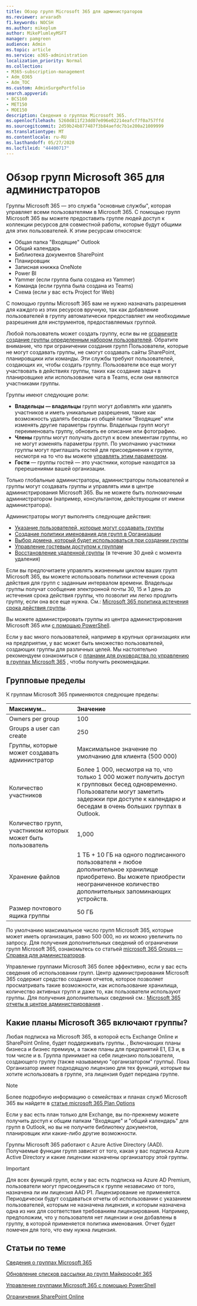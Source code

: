 ```yaml
---
title: Обзор групп Microsoft 365 для администраторов
ms.reviewer: arvaradh
f1.keywords: NOCSH
ms.author: mikeplum
author: MikePlumleyMSFT
manager: pamgreen
audience: Admin
ms.topic: article
ms.service: o365-administration
localization_priority: Normal
ms.collection:
- M365-subscription-management
- Adm_O365
- Adm_TOC
ms.custom: AdminSurgePortfolio
search.appverid:
- BCS160
- MET150
- MOE150
description: Сведения о группах Microsoft 365.
ms.openlocfilehash: 5260d811f23dd07e096e02214eafcf7f0a757ffd
ms.sourcegitcommit: 2d59b24b877487f3b84aefdc7b1e200a21009999
ms.translationtype: MT
ms.contentlocale: ru-RU
ms.lasthandoff: 05/27/2020
ms.locfileid: "44400717"
---
```

# <a name="overview-of-microsoft-365-groups-for-administrators"></a>Обзор групп Microsoft 365 для администраторов

Группы Microsoft 365 — это служба "основные службы", которая управляет всеми пользователями в Microsoft 365. С помощью групп Microsoft 365 вы можете предоставить группе людей доступ к коллекции ресурсов для совместной работы, которые будут общими для этих пользователей. К этим ресурсам относятся:

- Общая папка "Входящие" Outlook
- Общий календарь
- Библиотека документов SharePoint
- Планировщик
- Записная книжка OneNote
- Power BI
- Yammer (если группа была создана из Yammer)
- Команда (если группа была создана из Teams)
- Схема (если у вас есть Project for Web)

С помощью группы Microsoft 365 вам не нужно назначать разрешения для каждого из этих ресурсов вручную, так как добавление пользователей в группу автоматически предоставляет им необходимые разрешения для инструментов, предоставляемых группой.

Любой пользователь может создать группу, если вы не [ограничите создание группы определенным набором пользователей](manage-creation-of-groups.md). Обратите внимание, что при ограничении создания групп Пользователи, которые не могут создавать группы, не смогут создавать сайты SharePoint, планировщики или команды. Эти службы требуют пользователей, создающих их, чтобы создать группу. Пользователи все еще могут участвовать в действиях группы, таких как создание задач в планировщике или использование чата в Teams, если они являются участниками группы.

Группы имеют следующие роли:

- **Владельцы — владельцы** групп могут добавлять или удалять участников и иметь уникальные разрешения, такие как возможность удалять беседы из общей папки "Входящие" или изменять другие параметры группы. Владельцы групп могут переименовать группу, обновить ее описание или фотографию.
- **Члены** группы могут получать доступ к всем элементам группы, но не могут изменять параметры групп. По умолчанию участники группы могут приглашать гостей для присоединения к группе, несмотря на то что вы можете [управлять этим параметром](manage-guest-access-in-groups.md).
- **Гости** — группы гостей — это участники, которые находятся за пререшениями вашей организации.

Только глобальные администраторы, администраторы пользователей и группы могут создавать группы и управлять ими в центре администрирования Microsoft 365. Вы не можете быть полномочным администратором (например, консультантом, действующим от имени администратора).

Администраторы могут выполнять следующие действия:

- [Указание пользователей, которые могут создавать группы](manage-creation-of-groups.md)
- [Создание политики именования для групп в Организации](groups-naming-policy.md)
- [Выбор домена, который будет использоваться при создании группы](choose-domain-to-create-groups.md)
- [Управление гостевым доступом к группам](manage-guest-access-in-groups.md)
- [Восстановление удаленной группы](restore-deleted-group.md) (в течение 30 дней с момента удаления)

Если вы предпочитаете управлять жизненным циклом ваших групп Microsoft 365, вы можете использовать политики истечения срока действия для групп с заданным интервалом времени. Владельцы группы получат сообщение электронной почты 30, 15 и 1 день до истечения срока действия группы, что позволит им легко продлить группу, если она все еще нужна. См.: [Microsoft 365 политика истечения срока действия группы](office-365-groups-expiration-policy.md).

Вы можете администрировать группы из центра администрирования Microsoft 365 или [с помощью PowerShell](https://docs.microsoft.com/office365/enterprise/powershell/manage-office-365-groups-with-powershell).

Если у вас много пользователей, например в крупных организациях или на предприятии, у вас может быть множество пользователей, создающих группы для различных целей. Мы настоятельно рекомендуем ознакомиться с [планами для руководства по управлению в группах Microsoft 365](plan-for-groups-governance.md) , чтобы получить рекомендации.

## <a name="group-limits"></a>Групповые пределы

К группам Microsoft 365 применяются следующие пределы:

|Максимум...|Значение|
|:---------|:----|
|Owners per group|100|
|Groups a user can create|250|
|Группы, которые может создавать администратор|Максимальное значение по умолчанию для клиента (500 000)|
|Количество участников|Более 1 000, несмотря на то, что только 1 000 может получить доступ к групповых бесед одновременно. <br>Пользователи могут заметить задержки при доступе к календарю и беседам в очень больших группах в Outlook.|
|Количество групп, участником которых может быть пользователь|1,000|
|Хранение файлов|1 ТБ + 10 ГБ на одного подписанного пользователя + любое дополнительное хранилище приобретено. Вы можете приобрести неограниченное количество дополнительных запоминающих устройств.|
|Размер почтового ящика группы|50 ГБ|

По умолчанию максимальное число групп Microsoft 365, которые может иметь организация, равно 500 000, но их можно увеличить по запросу. Для получения дополнительных сведений об ограничении групп Microsoft 365, ознакомьтесь со статьей [microsoft 365 Groups — Справка для администраторов](https://support.office.com/article/learn-about-office-365-groups-b565caa1-5c40-40ef-9915-60fdb2d97fa2).

Управление группами Microsoft 365 более эффективно, если у вас есть сведения об использовании групп. Центр администрирования Microsoft 365 содержит средство создания отчетов, которое позволяет просматривать такие возможности, как использование хранилища, количество активных групп и даже то, как пользователи используют группы. Для получения дополнительных сведений см.: [Microsoft 365 отчеты в центре администрирования](../activity-reports/office-365-groups.md) .

## <a name="which-microsoft-365-plans-include-groups"></a>Какие планы Microsoft 365 включают группы?

Любая подписка на Microsoft 365, в которой есть Exchange Online и SharePoint Online, будет поддерживать группы. , Включающих планы бизнеса и бизнес премиум, а также планы для предприятий E1, E3 и, в том числе и в. Группа принимает на себя лицензию пользователя, создающего группу (также называемую "организатором" группы). Пока Организатор имеет подходящую лицензию для тех функций, которые вы хотите использовать в группе, эта лицензия будет передана группе.

> [!NOTE]
> Более подробную информацию о семействах и планах служб Microsoft 365 вы найдете в [статье microsoft 365 Plan Options](https://docs.microsoft.com/office365/servicedescriptions/office-365-platform-service-description/office-365-plan-options)

Если у вас есть план только для Exchange, вы по-прежнему можете получить доступ к общим папкам "Входящие" и "общий календарь" для групп в Outlook, но вы не получите библиотеку документов, планировщик или какие-либо другие возможности.

Группы Microsoft 365 работают с Azure Active Directory (AAD). Получаемые функции групп зависят от того, какая у вас подписка Azure Active Directory и какие лицензии назначены организатору этой группы.

> [!IMPORTANT]
> Для всех функций групп, если у вас есть подписка на Azure AD Premium, пользователи могут присоединиться к группе независимо от того, назначена ли им лицензия AAD P1. Лицензирование не применяется.
> Периодически будут создаваться отчеты об использовании с указанием пользователей, которым не назначена лицензия, и которым назначена одна из них для соответствия требованиям лицензирования. Например, предположим, что у пользователя нет лицензии и они добавлены в группу, в которой применяется политика именования. Отчет будет помечен для того, что ему нужна лицензия.

## <a name="related-articles"></a>Статьи по теме

[Сведения о группах Microsoft 365](https://support.office.com/article/learn-about-office-365-groups-b565caa1-5c40-40ef-9915-60fdb2d97fa2)

[Обновление списков рассылки до групп Майкрософт 365](../manage/upgrade-distribution-lists.md)

[Управление группами Microsoft 365 с помощью PowerShell](https://docs.microsoft.com/office365/enterprise/powershell/manage-office-365-groups-with-powershell)

[Ограничения SharePoint Online](https://docs.microsoft.com/office365/servicedescriptions/sharepoint-online-service-description/sharepoint-online-limits)
